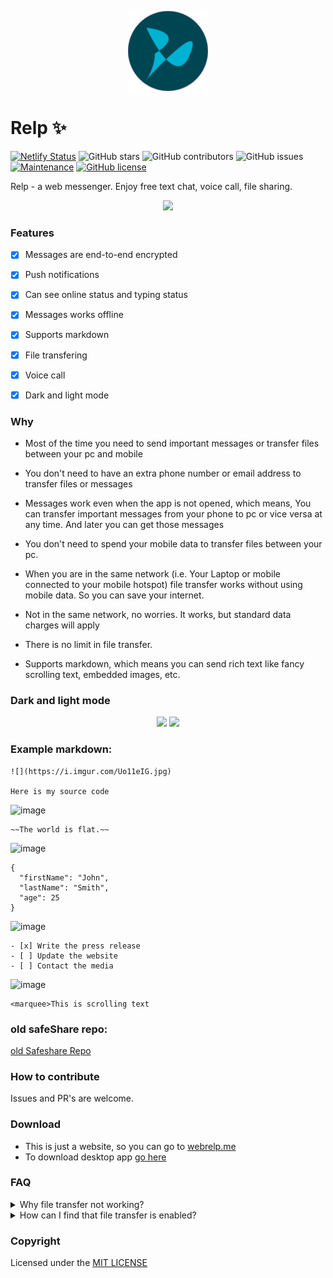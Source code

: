 <p align="center">
    <a href="#">
        <img src="public/android-chrome-512x512.png" width="128" height="128">
    </a>
</p>

# Relp ✨


 [![Netlify Status](https://api.netlify.com/api/v1/badges/f0eed0d1-f99e-462c-9d52-5bc84e642701/deploy-status)](https://app.netlify.com/sites/airdrop/deploys) ![GitHub stars](https://img.shields.io/github/stars/vj-abishek/airdrop) ![GitHub contributors](https://img.shields.io/github/contributors/vj-abishek/airdrop) ![GitHub issues](https://img.shields.io/github/issues/vj-abishek/airdrop) [![Maintenance](https://img.shields.io/badge/Maintained%3F-yes-green.svg)](https://github.com/vj-abishek/airdrop/graphs/commit-activity) [![GitHub license](https://img.shields.io/github/license/vj-abishek/airdrop)](https://github.com/vj-abishek/airdrop/blob/master/LICENSE)


 Relp - a web messenger. Enjoy free text chat, voice call, file sharing. 


<p align="center">
    <img src="https://user-images.githubusercontent.com/43115551/99625343-0c7ced80-2a56-11eb-8791-01fb8bfe1d76.png">
</p>

### Features

- [x] Messages are end-to-end encrypted
- [x] Push notifications
- [x] Can see online status and typing status
- [x] Messages works offline
- [x] Supports markdown
- [x] File transfering 
- [x] Voice call
- [x] Dark and light mode


### Why

- Most of the time you need to send important  messages or  transfer files between your pc and mobile
- You don't need to have an extra phone number or email address to transfer files or messages

- Messages work even when the app is not opened, which means, You can transfer important messages from your phone to pc or vice versa at any time. And later you can get those messages
  
- You don't need to spend your mobile data to transfer files between your pc. 
- When you are in the same network (i.e. Your Laptop or mobile connected to your mobile hotspot) file transfer works without using mobile data. So you can save your internet. 
- Not in the same network, no worries. It works, but standard data charges will apply
- There is no limit in file transfer.

- Supports markdown, which means you can send rich text like fancy scrolling text, embedded images, etc. 

### Dark and light mode

<p align="center">
    <img src="https://user-images.githubusercontent.com/43115551/99629257-b14ef900-2a5d-11eb-8bdc-8797f32eb593.jpg">
    <img src="https://user-images.githubusercontent.com/43115551/99628646-9334c900-2a5c-11eb-8239-5cebefa66b89.jpg">
</p>

### Example markdown:

``` 
![](https://i.imgur.com/Uo11eIG.jpg)

Here is my source code
```
![image](https://user-images.githubusercontent.com/43115551/100191160-af7dad80-2f15-11eb-8d44-ab146ea4c431.png)
   
```
~~The world is flat.~~
```
![image](https://user-images.githubusercontent.com/43115551/100191478-32066d00-2f16-11eb-9cca-5d94387d2f8c.png)

```
{
  "firstName": "John",
  "lastName": "Smith",
  "age": 25
}
```
![image](https://user-images.githubusercontent.com/43115551/100191597-6ed26400-2f16-11eb-94c9-0a5241cd4120.png)

```
- [x] Write the press release
- [ ] Update the website
- [ ] Contact the media
```
![image](https://user-images.githubusercontent.com/43115551/100191691-97f2f480-2f16-11eb-9270-3f984ed17b28.png)

```
<marquee>This is scrolling text
```

### old safeShare repo:
[old Safeshare Repo](https://github.com/vj-abishek/airdrop/tree/old)

### How to contribute
Issues and PR's are welcome.

### Download
- This is just a website, so you can go to [webrelp.me](https://webrelp.me)
- To download desktop app [go here](https://github.com/vj-abishek/airdrop/releases/tag/v1.0.4)

### FAQ
<details>
    <summary>Why file transfer not working?</summary>
 As of now both user needs to be in online and they need to be chatting or in the same room to enable this feature. If you have any idea raise an issue
</details>
<details>
    <summary>How can I find that file transfer is enabled?</summary>
 You can find a purple color dot near the profile of the user. When it is blue, it means file tranfer is not enabled. Wait sometime to turn blue dot to purple dot. It usually takes few seconds to turn into purple. 
</details>


### Copyright

Licensed under the [MIT LICENSE](LICENSE)
